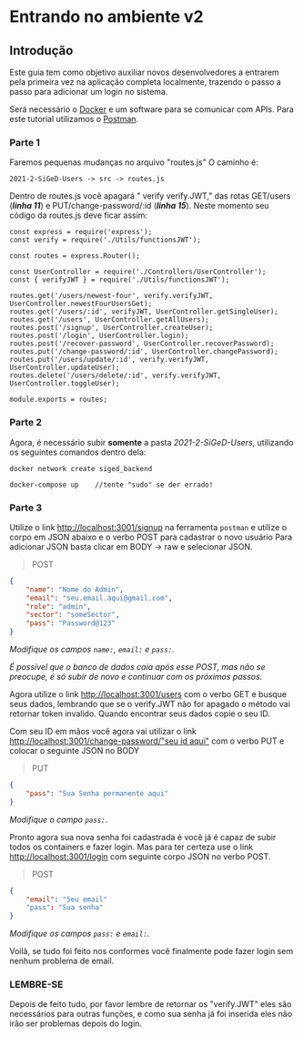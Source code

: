 # Entrando no ambiente v2

## Introdução

Este guia tem como objetivo auxiliar novos desenvolvedores a entrarem pela primeira vez na aplicação completa localmente, trazendo o passo a passo para adicionar um login no sistema. 

Será necessário o [Docker](https://www.docker.com/products/docker-desktop/) e um software para se comunicar com APIs. Para este tutorial utilizamos o [Postman](https://www.postman.com/downloads/).

### Parte 1

Faremos pequenas mudanças no arquivo "routes.js" 
O caminho é:

```
2021-2-SiGeD-Users -> src -> routes.js
```
Dentro de routes.js você apagará " verify verify.JWT," das rotas GET/users (***linha 11***) e PUT/change-password/:id (***linha 15***). Neste momento seu código da routes.js deve ficar assim:

```JS
const express = require('express');
const verify = require('./Utils/functionsJWT');

const routes = express.Router();

const UserController = require('./Controllers/UserController');
const { verifyJWT } = require('./Utils/functionsJWT');

routes.get('/users/newest-four', verify.verifyJWT, UserController.newestFourUsersGet);
routes.get('/users/:id', verifyJWT, UserController.getSingleUser);
routes.get('/users', UserController.getAllUsers);
routes.post('/signup', UserController.createUser);
routes.post('/login', UserController.login);
routes.post('/recover-password', UserController.recoverPassword);
routes.put('/change-password/:id', UserController.changePassword);
routes.put('/users/update/:id', verify.verifyJWT, UserController.updateUser);
routes.delete('/users/delete/:id', verify.verifyJWT, UserController.toggleUser);

module.exports = routes;
```

### Parte 2
Agora, é necessário subir **somente** a pasta *2021-2-SiGeD-Users*, utilizando os seguintes comandos dentro dela:

```
docker network create siged_backend
```
```
docker-compose up    //tente "sudo" se der errado!
```

### Parte 3
Utilize o link <a href="http://localhost:3001/signup">http://localhost:3001/signup</a> na ferramenta `postman` e utilize o corpo em JSON abaixo e o verbo POST para cadastrar o novo usuário
Para adicionar JSON basta clicar em BODY -> raw e selecionar JSON.

>POST

```JSON
{
    "name": "Nome do Admin",
    "email": "seu.email.aqui@gmail.com",
    "role": "admin",
    "sector": "someSector",
    "pass": "Password@123"
}
```
*Modifique os campos `name:`, `email:` e `pass:`.*

*É possível que o banco de dados caia após esse POST, mas não se preocupe, é só subir de novo e continuar com os próximos passos.*

Agora utilize o link [http://localhost:3001/users]() com o verbo GET e busque seus dados, lembrando que se o verify.JWT não for apagado o método vai retornar token invalido. Quando encontrar seus dados copie o seu ID.

Com seu ID em mãos você agora vai utilizar o link [http://localhost:3001/change-password/"seu id aqui"]() com o verbo PUT e colocar o seguinte JSON no BODY

>PUT

```JSON
{
    "pass": "Sua Senha permanente aqui"
}
```
*Modifique o campo `pass:`.*

Pronto agora sua nova senha foi cadastrada é você já é capaz de subir todos os containers e fazer login. Mas para ter certeza use o link [http://localhost:3001/login]() com seguinte corpo JSON no verbo POST.
>POST
```JSON
{
    "email": "Seu email"
    "pass": "Sua senha"
}
```
*Modifique os campos `pass:` e `email:`.*

Voilà, se tudo foi feito nos conformes você finalmente pode fazer login sem nenhum problema de email.

### LEMBRE-SE 
Depois de feito tudo, por favor lembre de retornar os "verify.JWT" eles são necessários para outras funções, e como sua senha já foi inserida eles não irão ser problemas depois do login.
